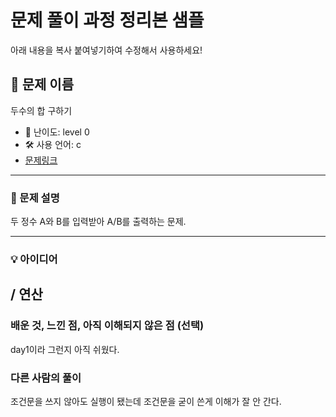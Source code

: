 # 문제 풀이 과정 정리본 샘플

아래 내용을 복사 붙여넣기하여 수정해서 사용하세요!

## 📘 문제 이름

두수의 합 구하기

- 🧩 난이도: level 0
- 🛠 사용 언어: c
- [문제링크](https://school.programmers.co.kr/learn/courses/30/lessons/120802)

---

### 🧠 문제 설명

두 정수 A와 B를 입력받아 A/B를 출력하는 문제.

---

### 💡 아이디어

## / 연산

### 배운 것, 느낀 점, 아직 이해되지 않은 점 (선택)

day1이라 그런지 아직 쉬웠다.

### 다른 사람의 풀이

조건문을 쓰지 않아도 실행이 됐는데 조건문을 굳이 쓴게 이해가 잘 안 간다.
